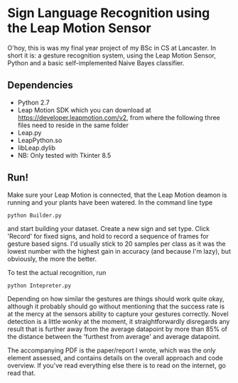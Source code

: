 # Sign Language Recognition using the Leap Motion Sensor
O'hoy, this is was my final year project of my BSc in CS at Lancaster.
In short it is: a gesture recognition system, using the Leap Motion Sensor, Python and a basic self-implemented Naive Bayes classifier.

## Dependencies
* Python 2.7
* Leap Motion SDK which you can download at https://developer.leapmotion.com/v2, from where the following three files need to reside in the same folder
 * Leap.py
 * LeapPython.so
 * libLeap.dylib
* NB: Only tested with Tkinter 8.5
 
## Run!
Make sure your Leap Motion is connected, that the Leap Motion deamon is running and your plants have been watered.
In the command line type
```
python Builder.py
```
and start building your dataset. Create a new sign and set type. Click 'Record' for fixed signs, and hold to record a sequence of frames for gesture based signs. I'd usually stick to 20 samples per class as it was the lowest number with the highest gain in accuracy (and because I'm lazy), but obviously, the more the better.

To test the actual recognition, run
```
python Intepreter.py
```
Depending on how similar the gestures are things should work quite okay, although it probably should go without mentioning that the success rate is at the mercy at the sensors ability to capture your gestures correctly.
Novel detection is a little wonky at the moment, it straightforwardly disregards any result that is further away from the average datapoint by more than 85% of the distance between the 'furthest from average' and average datapoint.

The accompanying PDF is the paper/report I wrote, which was the only element assessed, and contains details on the overall approach and code overview. If you've read everything else there is to read on the internet, go read that.
